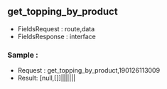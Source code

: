 
## get_topping_by_product
- FieldsRequest : route,data
- FieldsResponse : interface

### Sample : 
- Request : get_topping_by_product,190126113009
- Result: [null,[]]|||||||